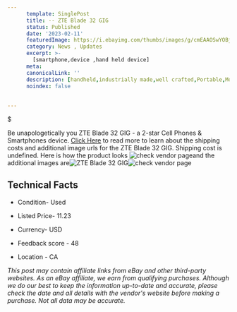 ```yaml
---
      template: SinglePost
      title: -- ZTE Blade 32 GIG
      status: Published
      date: '2023-02-11'
      featuredImage: https://i.ebayimg.com/thumbs/images/g/cmEAAOSwYOBj4W7p/s-l225.jpg
      category: News , Updates
      excerpt: >-
        [smartphone,device ,hand held device]
      meta:
      canonicalLink: ''
      description: [handheld,industrially made,well crafted,Portable,Mobile,Compact,Convenient,Lightweight,Maneuverable,Man-portable,Miniature,Carriable,Hand-held,Light,Holdable,Transportable,Mobile device,Pocket-sized,On-the-go,Wireless,Cordless,Compact size,Convenient size, smartphone,device ,hand held device]
      noindex: false
      
        
---
```

$

Be unapologetically you ZTE Blade 32 GIG - a 2-star Cell Phones & Smartphones device. [Click Here](https://www.ebay.com/itm/225403791252?hash=item347b1ce794%3Ag%3AcmEAAOSwYOBj4W7p&mkevt=1&mkcid=1&mkrid=711-53200-19255-0&campid=%253CePNCampaignId%253E&customid=%253CreferenceId%253E&toolid=10049) to read more to learn about the shipping costs and additional image urls for the ZTE Blade 32 GIG. Shipping cost is undefined. Here is how the product looks ![check vendor page](https://i.ebayimg.com/thumbs/images/g/cmEAAOSwYOBj4W7p/s-l225.jpg)and the additional images are![ZTE Blade 32 GIG](https://i.ebayimg.com/images/g/cmEAAOSwYOBj4W7p/s-l1600.jpg)![check vendor page](https://origin-galleryplus.ebayimg.com/ws/web/225403791252_2_0_1/225x225.jpg,https://origin-galleryplus.ebayimg.com/ws/web/225403791252_3_0_1/225x225.jpg,https://origin-galleryplus.ebayimg.com/ws/web/225403791252_4_0_1/225x225.jpg,https://origin-galleryplus.ebayimg.com/ws/web/225403791252_5_0_1/225x225.jpg)



 ## Technical Facts 



     
      

 - Condition- Used 


      

 - Listed Price- 11.23 


      

 - Currency- USD 


      

 - Feedback score - 48 


      

 - Location - CA 


      
      

 *_This post may contain affiliate links from eBay and other third-party websites. As an eBay affiliate, we earn from qualifying purchases. Although we do our best to keep the information up-to-date and accurate, please check the date and all details with the vendor's website before making a purchase. Not all data may be accurate._*






